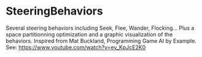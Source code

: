 # SteeringBehaviors
Several steering behaviors including Seek, Flee, Wander, Flocking... Plus a space partitionning optimization and a graphic visualization of the behaviors. Inspired from Mat Buckland, Programming Game AI by Example.
See: https://www.youtube.com/watch?v=ey_KpJcE2K0

